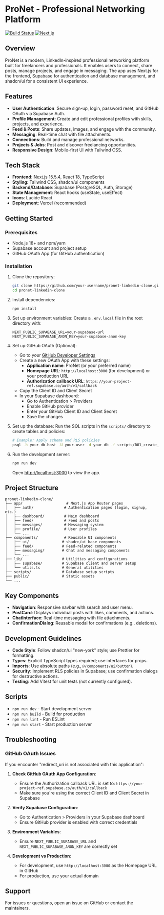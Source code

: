 # ProNet - Professional Networking Platform

[![Build Status](https://img.shields.io/badge/build-passing-brightgreen)](https://example.com)
[![Next.js](https://img.shields.io/badge/Next.js-15.5.4-black)](https://nextjs.org/)

## Overview

ProNet is a modern, LinkedIn-inspired professional networking platform built for freelancers and professionals. It enables users to connect, share posts, manage projects, and engage in messaging. The app uses Next.js for the frontend, Supabase for authentication and database management, and shadcn/ui for a consistent UI experience.

## Features

- **User Authentication**: Secure sign-up, login, password reset, and GitHub OAuth via Supabase Auth.
- **Profile Management**: Create and edit professional profiles with skills, projects, and experience.
- **Feed & Posts**: Share updates, images, and engage with the community.
- **Messaging**: Real-time chat with file attachments.
- **Connections**: Build and manage professional networks.
- **Projects & Jobs**: Post and discover freelancing opportunities.
- **Responsive Design**: Mobile-first UI with Tailwind CSS.

## Tech Stack

- **Frontend**: Next.js 15.5.4, React 18, TypeScript
- **Styling**: Tailwind CSS, shadcn/ui components
- **Backend/Database**: Supabase (PostgreSQL, Auth, Storage)
- **State Management**: React hooks (useState, useEffect)
- **Icons**: Lucide React
- **Deployment**: Vercel (recommended)

## Getting Started

### Prerequisites

- Node.js 18+ and npm/yarn
- Supabase account and project setup
- GitHub OAuth App (for GitHub authentication)

### Installation

1. Clone the repository:

   ```bash
   git clone https://github.com/your-username/pronet-linkedin-clone.git
   cd pronet-linkedin-clone
   ```

2. Install dependencies:

   ```bash
   npm install
   ```

3. Set up environment variables:
    Create a `.env.local` file in the root directory with:

    ```env
    NEXT_PUBLIC_SUPABASE_URL=your-supabase-url
    NEXT_PUBLIC_SUPABASE_ANON_KEY=your-supabase-anon-key
    ```

4. Set up GitHub OAuth (Optional):
    - Go to your [GitHub Developer Settings](https://github.com/settings/developers)
    - Create a new OAuth App with these settings:
      - **Application name**: ProNet (or your preferred name)
      - **Homepage URL**: `http://localhost:3000` (for development) or your production URL
      - **Authorization callback URL**: `https://your-project-ref.supabase.co/auth/v1/callback`
    - Copy the Client ID and Client Secret
    - In your Supabase dashboard:
      - Go to Authentication > Providers
      - Enable GitHub provider
      - Enter your GitHub Client ID and Client Secret
      - Save the changes

4. Set up the database:
   Run the SQL scripts in the `scripts/` directory to create tables and policies:

   ```bash
   # Example: Apply schema and RLS policies
   psql -h your-db-host -U your-user -d your-db -f scripts/001_create_database_schema.sql
   ```

5. Run the development server:
   ```bash
   npm run dev
   ```
   Open [http://localhost:3000](http://localhost:3000) to view the app.

## Project Structure

```
pronet-linkedin-clone/
├── app/                    # Next.js App Router pages
│   ├── auth/              # Authentication pages (login, signup, etc.)
│   ├── dashboard/         # Main dashboard
│   ├── feed/              # Feed and posts
│   ├── messages/          # Messaging system
│   ├── profile/           # User profiles
│   └── ...
├── components/            # Reusable UI components
│   ├── ui/               # shadcn/ui base components
│   ├── feed/             # Feed-related components
│   ├── messaging/        # Chat and messaging components
│   └── ...
├── lib/                  # Utilities and configurations
│   ├── supabase/         # Supabase client and server setup
│   └── utils.ts          # General utilities
├── scripts/              # Database setup scripts
├── public/               # Static assets
└── ...
```

## Key Components

- **Navigation**: Responsive navbar with search and user menu.
- **PostCard**: Displays individual posts with likes, comments, and actions.
- **ChatInterface**: Real-time messaging with file attachments.
- **ConfirmationDialog**: Reusable modal for confirmations (e.g., deletions).

## Development Guidelines

- **Code Style**: Follow shadcn/ui "new-york" style; use Prettier for formatting.
- **Types**: Explicit TypeScript types required; use interfaces for props.
- **Imports**: Use absolute paths (e.g., `@/components/ui/button`).
- **Security**: Implement RLS policies in Supabase; use confirmation dialogs for destructive actions.
- **Testing**: Add Vitest for unit tests (not currently configured).

## Scripts

- `npm run dev` - Start development server
- `npm run build` - Build for production
- `npm run lint` - Run ESLint
- `npm run start` - Start production server

## Troubleshooting

### GitHub OAuth Issues

If you encounter "redirect_uri is not associated with this application":

1. **Check GitHub OAuth App Configuration**:
   - Ensure the Authorization callback URL is set to: `https://your-project-ref.supabase.co/auth/v1/callback`
   - Make sure you're using the correct Client ID and Client Secret in Supabase

2. **Verify Supabase Configuration**:
   - Go to Authentication > Providers in your Supabase dashboard
   - Ensure GitHub provider is enabled with correct credentials

3. **Environment Variables**:
   - Ensure `NEXT_PUBLIC_SUPABASE_URL` and `NEXT_PUBLIC_SUPABASE_ANON_KEY` are correctly set

4. **Development vs Production**:
   - For development, use `http://localhost:3000` as the Homepage URL in GitHub
   - For production, use your actual domain

## Support

For issues or questions, open an issue on GitHub or contact the maintainers.

